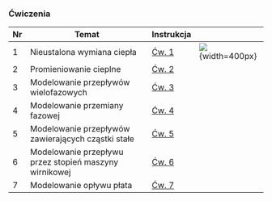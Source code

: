 ### Ćwiczenia

| Nr  | Temat                                                  | Instrukcja                       |                                             |
| --- | ------------------------------------------------------ | -------------------------------- | ------------------------------------------- |
| 1   | Nieustalona wymiana ciepła                             | [Ćw. 1](dydaktyka/wzpcp/Cw1.zip) | ![](dydaktyka/gifs/tranHT.gif){width=400px} |
| 2   | Promieniowanie cieplne                                 | [Ćw. 2](dydaktyka/wzpcp/Cw2.zip) |                                             |
| 3   | Modelowanie przepływów wielofazowych                   | [Ćw. 3](dydaktyka/wzpcp/Cw3.zip) |                                             |
| 4   | Modelowanie przemiany fazowej                          | [Ćw. 4](dydaktyka/wzpcp/Cw4.zip) |                                             |
| 5   | Modelowanie przepływów zawierających cząstki stałe     | [Ćw. 5](dydaktyka/wzpcp/Cw5.zip) |                                             |
| 6   | Modelowanie przepływu przez stopień maszyny wirnikowej | [Ćw. 6](dydaktyka/wzpcp/Cw6.zip) |                                             |
| 7   | Modelowanie opływu płata                               | [Ćw. 7](dydaktyka/wzpcp/Cw7.zip) |                                             |
